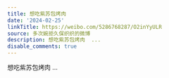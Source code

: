 ```yaml
---
title: 想吃紫苏包烤肉
date: '2024-02-25'
linkTitle: https://weibo.com/5286768287/O2inYyULR
source: 多次婉拒久保织织的微博
description: 想吃紫苏包烤肉  ...
disable_comments: true
---
```

想吃紫苏包烤肉  ...